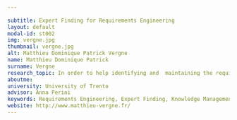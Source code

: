 ```yaml
---
 
subtitle: Expert Finding for Requirements Engineering
layout: default
modal-id: st002
img: vergne.jpg 
thumbnail: vergne.jpg
alt: Matthieu Dominique Patrick Vergne
name: Matthieu Dominique Patrick
surname: Vergne
research_topic: In order to help identifying and  maintaining the requirements of a project, we can help in finding experts on the relevant topic. In this work,  we  introduce  and  build  on  literature  dealing  with  expertise evaluation  to  design  models  and  an  expert  finding  approach  for requirements engineers 
aboutme:
university: University of Trento
advisor: Anna Perini
keywords: Requirements Engineering, Expert Finding, Knowledge Managemen
website: http://www.matthieu-vergne.fr/
---
```

